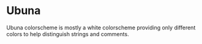# Ubuna

Ubuna colorscheme is mostly a white colorscheme providing only
different colors to help distinguish strings and comments.

